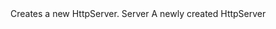 <function name="Create" parent="httpserver_" type="libraryfunc">
	<description>
		Creates a new <page>HttpServer</page>.  
		<added version="0.7"></added>
	</description>
	<realm>Server</realm>
	<rets>
		<ret name="server" type="HttpServer">A newly created HttpServer</ret>
	</rets>
</function>